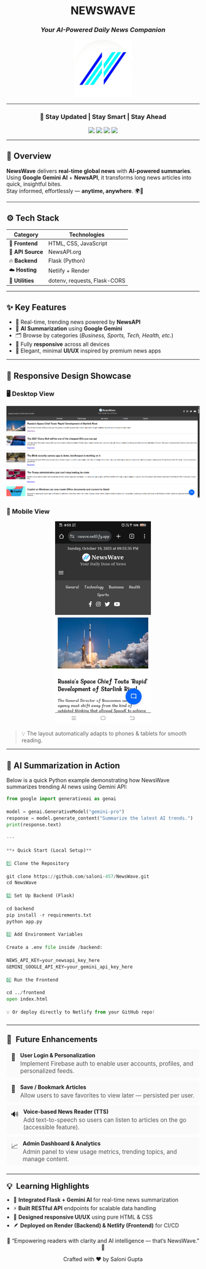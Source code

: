 <!-- 🌊 NEWSWAVE - Modern README Design -->

<div align="center">

# **NEWSWAVE**
### _Your AI-Powered Daily News Companion_

<p align="center">
  <img src="https://github.com/saloni-457/NewsWave/blob/main/logo.png" alt="NewsWave Logo" width="150px">
</p>

---

### 📰 **Stay Updated | Stay Smart | Stay Ahead**

<p align="center">
  <img src="https://img.shields.io/badge/Frontend%20Live%20🟢-Netlify-blue?style=for-the-badge&logo=netlify">
  <img src="https://img.shields.io/badge/Backend%20Live%20🟣-Render-purple?style=for-the-badge&logo=render">
  <img src="https://img.shields.io/badge/Made%20With-Python%20%7C%20Flask-blue?style=for-the-badge&logo=python">
  <img src="https://img.shields.io/badge/Powered%20By-Google%20Gemini%20AI-orange?style=for-the-badge&logo=google">
</p>


---

</div>

## 💫 **Overview**

**NewsWave** delivers **real-time global news** with **AI-powered summaries**.  
Using **Google Gemini AI** + **NewsAPI**, it transforms long news articles into quick, insightful bites.  
Stay informed, effortlessly — **anytime, anywhere**. 🌍🧠

---

## ⚙️ **Tech Stack**

<div align="center">

| Category | Technologies |
|-----------|---------------|
| 🎨 **Frontend** | HTML, CSS, JavaScript |
| 📰 **API Source** | NewsAPI.org |
| 🔥 **Backend** | Flask (Python) |
| ☁️ **Hosting** | Netlify + Render |
| 🧰 **Utilities** | dotenv, requests, Flask-CORS |

</div>

---

## ✨ **Key Features**

- 📰 Real-time, trending news powered by **NewsAPI**
- 🤖 **AI Summarization** using **Google Gemini**
- 🗂️ Browse by categories (*Business, Sports, Tech, Health, etc.*)
- 📱 Fully **responsive** across all devices
- 🎨 Elegant, minimal **UI/UX** inspired by premium news apps

---

## 📱 **Responsive Design Showcase**

### 🖥️ Desktop View
<p align="center">
  <img src="https://github.com/saloni-457/NewsWave/blob/main/desktop_newswave.png" alt="Desktop View" width="650px">
</p>

### 📲 Mobile View
<p align="center">
  <img src="https://github.com/saloni-457/NewsWave/blob/main/mobile_newswave.png" alt="Mobile View" width="250px">
</p>

> 💡 The layout automatically adapts to phones & tablets for smooth reading.

---

## 🧠 **AI Summarization in Action**

Below is a quick Python example demonstrating how NewsWave summarizes trending AI news using Gemini API:

```python
from google import generativeai as genai

model = genai.GenerativeModel("gemini-pro")
response = model.generate_content("Summarize the latest AI trends.")
print(response.text)

---

**⚡ Quick Start (Local Setup)**

1️⃣ Clone the Repository

git clone https://github.com/saloni-457/NewsWave.git
cd NewsWave

2️⃣ Set Up Backend (Flask)

cd backend
pip install -r requirements.txt
python app.py

3️⃣ Add Environment Variables

Create a .env file inside /backend:

NEWS_API_KEY=your_newsapi_key_here
GEMINI_GOOGLE_API_KEY=your_gemini_api_key_here

4️⃣ Run the Frontend

cd ../frontend
open index.html

💡 Or deploy directly to Netlify from your GitHub repo!

```



<div style="max-width:900px;margin:20px auto;font-family: -apple-system, BlinkMacSystemFont, 'Segoe UI', Roboto, 'Helvetica Neue', Arial;">
  <hr style="border:0;border-top:1px solid #e6e6e6;margin:24px 0;">
  
  <section aria-labelledby="future-enhancements" style="margin-bottom:20px;">
    <h2 id="future-enhancements" style="display:flex;align-items:center;gap:10px;font-size:1.25rem;margin:0 0 12px;">
      <span style="font-size:1.35rem">🌈</span>
      <span style="font-weight:700">Future Enhancements</span>
    </h2>


<ul style="list-style:none;padding:0;margin:8px 0 0;display:grid;gap:8px;">
  <li style="display:flex;align-items:flex-start;gap:12px;padding:8px 12px;border-radius:8px;background:#fafafa;">
    <span style="font-size:1.15rem;margin-top:2px">🔐</span>
    <div>
      <strong>User Login & Personalization</strong>
      <div style="color:#555;font-size:0.95rem;margin-top:4px;">Implement Firebase auth to enable user accounts, profiles, and personalized feeds.</div>
    </div>
  </li>

  <li style="display:flex;align-items:flex-start;gap:12px;padding:8px 12px;border-radius:8px;background:#fafafa;">
    <span style="font-size:1.15rem;margin-top:2px">📌</span>
    <div>
      <strong>Save / Bookmark Articles</strong>
      <div style="color:#555;font-size:0.95rem;margin-top:4px;">Allow users to save favorites to view later — persisted per user.</div>
    </div>
  </li>

  <li style="display:flex;align-items:flex-start;gap:12px;padding:8px 12px;border-radius:8px;background:#fafafa;">
    <span style="font-size:1.15rem;margin-top:2px">🔊</span>
    <div>
      <strong>Voice-based News Reader (TTS)</strong>
      <div style="color:#555;font-size:0.95rem;margin-top:4px;">Add text-to-speech so users can listen to articles on the go (accessible feature).</div>
    </div>
  </li>

  <li style="display:flex;align-items:flex-start;gap:12px;padding:8px 12px;border-radius:8px;background:#fafafa;">
    <span style="font-size:1.15rem;margin-top:2px">📈</span>
    <div>
      <strong>Admin Dashboard & Analytics</strong>
      <div style="color:#555;font-size:0.95rem;margin-top:4px;">Admin panel to view usage metrics, trending topics, and manage content.</div>
    </div>
  </li>
</ul>
  </section>

  <hr style="border:0;border-top:1px solid #e6e6e6;margin:18px 0;">

  <section aria-labelledby="learning-highlights">
    <h2 id="learning-highlights" style="display:flex;align-items:center;gap:10px;font-size:1.25rem;margin:0 0 12px;">
      <span style="font-size:1.35rem">💡</span>
      <span style="font-weight:700">Learning Highlights</span>
    </h2>

  <ul style="margin:8px 0 0;padding-left:18px;color:#222;line-height:1.6;">
      <li>🧩 <strong>Integrated Flask + Gemini AI</strong> for real-time news summarization</li>
      <li>⚡ <strong>Built RESTful API</strong> endpoints for scalable data handling</li>
      <li>🎨 <strong>Designed responsive UI/UX</strong> using pure HTML & CSS</li>
      <li>🪶 <strong>Deployed on Render (Backend) & Netlify (Frontend)</strong> for CI/CD</li>
    </ul>
  </section>
</div>


<div align="center">
<p> 🌟 “Empowering readers with clarity and AI intelligence — that’s NewsWave.” 🌊 <p>
<p> Crafted with ❤️ by Saloni Gupta </p>
</div>




